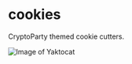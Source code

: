 cookies
=======

CryptoParty themed cookie cutters.

![Image of Yaktocat](https://github.com/CryptoPartyGraz/cookies/key-cookie.jpg)
